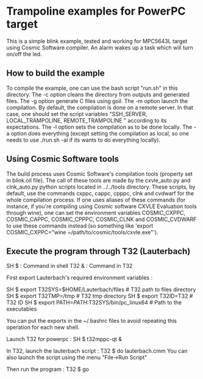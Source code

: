 # Trampoline examples for PowerPC target

This is a simple blink example, tested and working for MPC5643L target using
Cosmic Software compiler. An alarm wakes up a task which will turn on/off the
led.

## How to build the example
To compile the example, one can use the bash script "run.sh" in this directory.
The -c option cleans the directory from outputs and generated files.
The -g option generate C files using goil.
The -m option launch the compilation. By default, the compilation is done on a
remote server. In that case, one should set the script variables "SSH_SERVER,
LOCAL_TRAMPOLINE, REMOTE_TRAMPOLINE " according to its expectations.
The -l option sets the compilation as to be done locally.
The -a option does everything (except setting the compilation as local, so one
needs to use ./run.sh -al if its wants to do everything locally).

## Using Cosmic Software tools
The build process uses Cosmic Software's compilation tools (property set in
blink.oil file). The call of these tools are made by the cxvle_auto.py and
clnk_auto.py python scripts located in ../../tools directory. These scripts, by
default, use the commands cxppc, cappc, cpppc, clnk and cvdwarf for the whole
compilation process. If one uses aliases of these commands (for instance, if
you're compiling using Cosmic software CXVLE Evaluation tools through wine),
one can set the environment variables COSMIC_CXPPC, COSMIC_CAPPC, COSMIC_CPPPC,
COSMIC_CLNK and COSMIC_CVDWARF to use these commands instead (so something like
'export COSMIC_CXPPC="wine ~/path/to/cosmic/tools/cxvle.exe"').

## Execute the program through T32 (Lauterbach)

SH $  : Command in shell
T32 & : Command in T32

First export Lauterbach's required environment variables :

SH $ export T32SYS=$HOME/Lauterbach/files        # T32 path to files directory
SH $ export T32TMP=/tmp                          # T32 tmp directory
SH $ export T32ID=T32                            # T32 ID
SH $ export PATH=$PATH:$T32SYS/bin/pc_linux64    # Path to the executables

You can put the exports in the ~/.bashrc files to avoid repeating this
operation for each new shell.

Launch T32 for powerpc :
SH $ t32mppc-qt &

In T32, launch the lauterbach script :
T32 $ do lauterbach.cmm
You can also launch the script using the menu "File->Run Script"

Then run the program :
T32 $ go

